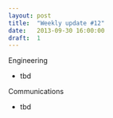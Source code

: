 ```yaml
---
layout: post
title:  "Weekly update #12"
date:   2013-09-30 16:00:00
draft:  1
---
```


Engineering

* tbd

Communications

* tbd
